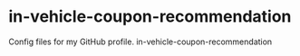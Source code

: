# in-vehicle-coupon-recommendation
Config files for my GitHub profile.
in-vehicle-coupon-recommendation 
